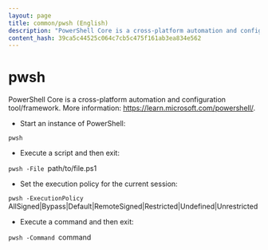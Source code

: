 ```yaml
---
layout: page
title: common/pwsh (English)
description: "PowerShell Core is a cross-platform automation and configuration tool/framework."
content_hash: 39ca5c44525c064c7cb5c475f161ab3ea834e562
---
```

# pwsh

PowerShell Core is a cross-platform automation and configuration tool/framework.
More information: <https://learn.microsoft.com/powershell/>.

- Start an instance of PowerShell:

`pwsh`

- Execute a script and then exit:

`pwsh -File `<span class="tldr-var badge badge-pill bg-dark-lm bg-white-dm text-white-lm text-dark-dm font-weight-bold">path/to/file.ps1</span>

- Set the execution policy for the current session:

`pwsh -ExecutionPolicy `<span class="tldr-var badge badge-pill bg-dark-lm bg-white-dm text-white-lm text-dark-dm font-weight-bold">AllSigned|Bypass|Default|RemoteSigned|Restricted|Undefined|Unrestricted</span>

- Execute a command and then exit:

`pwsh -Command `<span class="tldr-var badge badge-pill bg-dark-lm bg-white-dm text-white-lm text-dark-dm font-weight-bold">command</span>
